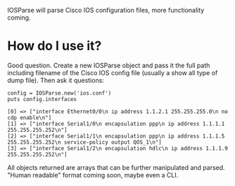 IOSParse will parse Cisco IOS configuration files, more functionality coming.

# How do I use it?
Good question.  Create a new IOSParse object and pass it the full path including filename of the Cisco IOS config file (usually a show all type of dump file).  Then ask it questions:

````
config = IOSParse.new('ios.conf')
puts config.interfaces

[0] => ["interface Ethernet0/0\n ip address 1.1.2.1 255.255.255.0\n no cdp enable\n"]
[1] => ["interface Serial1/0\n encapsulation ppp\n ip address 1.1.1.1 255.255.255.252\n"]
[2] => ["interface Serial1/1\n encapsulation ppp\n ip address 1.1.1.5 255.255.255.252\n service-policy output QOS_1\n"]
[3] => ["interface Serial1/2\n encapsulation hdlc\n ip address 1.1.1.9 255.255.255.252\n"] 
````

All objects returned are arrays that can be further manipulated and parsed.  "Human readable" format coming soon, maybe even a CLI.
